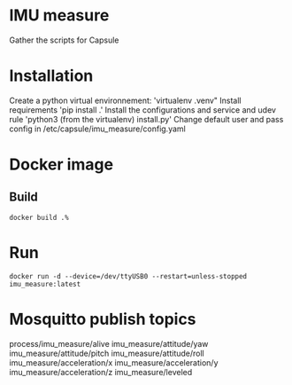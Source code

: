 # IMU measure
Gather the scripts for Capsule

# Installation
Create a python virtual environnement: 'virtualenv .venv"
Install requirements 'pip install .'
Install the configurations and service and udev rule 'python3 (from the virtualenv) install.py'
Change default user and pass config in /etc/capsule/imu_measure/config.yaml

# Docker image
## Build
`docker build .%`

# Run
`docker run -d --device=/dev/ttyUSB0 --restart=unless-stopped imu_measure:latest`

# Mosquitto publish topics
process/imu_measure/alive
imu_measure/attitude/yaw
imu_measure/attitude/pitch
imu_measure/attitude/roll
imu_measure/acceleration/x
imu_measure/acceleration/y
imu_measure/acceleration/z
imu_measure/leveled